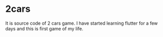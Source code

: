 # 2cars
It is source code of 2 cars game. I have started learning flutter for a few days and this is first game of my life.
